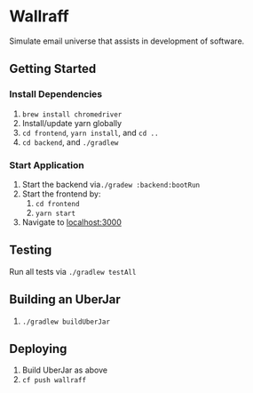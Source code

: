 # Wallraff

Simulate email universe that assists in development of software.

## Getting Started

### Install Dependencies

1. `brew install chromedriver`
1. Install/update yarn globally
1. `cd frontend`, `yarn install`, and `cd ..`
1. `cd backend`, and `./gradlew`

### Start Application

1. Start the backend via`./gradew :backend:bootRun`
1. Start the frontend by:
    1. `cd frontend`
    1. `yarn start`
1. Navigate to [localhost:3000](http://localhost:3000)

## Testing

Run all tests via `./gradlew testAll`

## Building an UberJar

1. `./gradlew buildUberJar`

## Deploying

1. Build UberJar as above
1. `cf push wallraff`
